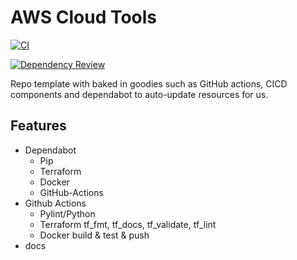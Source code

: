 # AWS Cloud Tools

[![CI](https://github.com/mrc0der/aws-cloud-tools/actions/workflows/ci.yml/badge.svg)](https://github.com/mrc0der/aws-cloud-tools/actions/workflows/ci.yml)

[![Dependency Review](https://github.com/mrc0der/aws-cloud-tools/actions/workflows/dependency-review.yml/badge.svg)](https://github.com/mrc0der/aws-cloud-tools/actions/workflows/dependency-review.yml)

Repo template with baked in goodies such as GitHub actions, CICD components and dependabot to auto-update resources for us.

## Features

* Dependabot
  * Pip
  * Terraform
  * Docker
  * GitHub-Actions
* Github Actions
  * Pylint/Python
  * Terraform tf_fmt, tf_docs, tf_validate, tf_lint
  * Docker build & test & push
* docs
